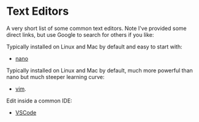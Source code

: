 # Text Editors

A very short list of some common text editors.  Note I've provided some direct links, but use Google to search for others if you like:

Typically installed on Linux and Mac by default and easy to start with:
- [nano](https://linuxize.com/post/how-to-use-nano-text-editor/)
   
Typically installed on Linux and Mac by default, much more powerful than nano but much steeper learning curve:
- [vim](https://medium.com/swlh/getting-started-with-vim-3f11fc4f62c4).
   
Edit inside a common IDE:
- [VSCode](https://code.visualstudio.com/docs)
